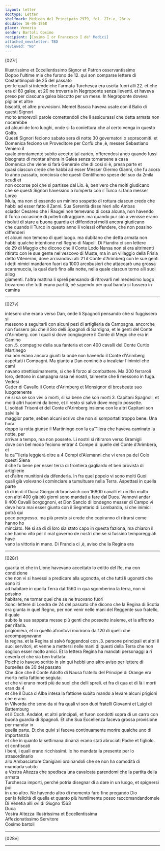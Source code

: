 ```yaml
---
layout: letter
doctype: Letter
shelfmark: Mediceo del Principato 2979, fol. 27r-v, 28r-v
docdate: 16-06-1568
place: Venezia
sender: Bartoli Cosimo
recipient: [Cosimo I or Francesco I de' Medici]
attached_newsletter: TBD
reviewed: "No"
---
```


[027r]  
  
  
Illustrissimo et Eccellentissimo Signor et Patron osservantissimo  
Doppo l'ultime mie che furono de 12. qui son comparse lettere di Costantinopoli de 25 del passato  
per le quali si intende che l'armata Turchesca era uscita fuori alli 22. et che  
era di 60 galee, et 20 ne troverria in Negroponte senza lieventi. et haveva  
preso per ciascuna galea biscotto per un mese. In Negroponte doveva pigliar et altre  
biscotti, et altre provvisioni. Memet Bascia haveva usate con il Balio di questi Signori  
molto amorevoli parole comettendoli che li assicurassi che detta armata non nocerebbe  
ad alcuni de loro luoghi, onde si fa coniettura che al certo venga in questo Golfo.  
Questi Signori feciono sabato sera di notte 30 governatori o sopracomiti. et  
Domenica feciono un Proveditore per Corfù che ,è, messer Sebastiano Veniero il  
quale prontamente subito accetto tal carico, offerendosi anco quando fussi  
bisognato di montar alhora in Galea senza tornarsene a casa  
Domenica che viene si farà Generale che di così si è, presa parte et  
quasi ciascun crede che habbi ad esser Messer Giermo Gianni, che fu acora  
lo anno passato, conciosia che questi Gentilhomo spese del suo da 2mila scudi et  
non occorse poi che si partisse dal Lio. è, ben vero che molti giudicano  
che se questi Signori havessino a romperla con il Turco si faria messer Lorzo  
Mula, ma non ci essendo un minimo sospetto di rottura ciascun crede che  
habbi ad esser fatto il Zanni. Sua Serenità disse hieri allo Ambas  
sciador Cesareo che i Raugei non temevano di cosa alcuna, non havendo  
il Turco occasione di poterli oltraggiare. ma quando pur ciò a venisse erano  
risoluti di stare a buona guardia et diffendersi molti ancora giudicano  
che quando il Turco in questo anno li volessi offendere, che non possino diffenderi  
et alcuni non temono di quel luogo. ma dubitano che detta armata non  
habbi qualche intentione nel Regno di Napoli. Di Fiandra ci son lettere  
de 29 di Maggio che dicono che il Conte Lodo Nansa non si era altrimenti  
ritirato con le sue gente nel vescovo di Muste, ma in un villaggio della Frisia  
detto Vitenermi, dove arrivandovi alli 21 il Conte d'Arimberg con le sue genti  
i detti nimici mandaron fuori da 1000 arcobusieri che attaccarò una grossa  
scaramuccia, la qual durò fino alla notte, nella quale ciascun torno alli suoi allog  
giamenti. l'altra mattina li spreli pensando di ritrovarli nel medesimo luogo  
trovarono che tutti erano partiti, né sapendo per qual banda si fussero in camina  
  
---  

[027v]  
  
  
intesero che erano verso Dan, onde li Spagnoli pensando che si fuggissero si  
messono a seguitarli con alcuni pezi di artiglieria da Campagna. ancorche  
non fussero più che il Sro delli Spagnoli di Sardigna, et le genti del Conte  
d'Arimberg. con i quali si dove congiugnere il Conte di Mego che era in Camino  
con .5. compag:re della sua fanteria et con 400 cavalli del Conte Curtio Martinego  
ma non erano ancora giunti la onde non havendo il Conte d'Arimberg  
aspettati i Compagni. Ma giunto a Dan cominciò a incalciar l'inimici che cami  
navano strettissimamente, sì che li forzo al combattere. Ma 300 ferraroli  
loro, dettono in campagna rasa né nostri, talmente che li messono in fuga. Vedesi  
Cader di Cavallo il Conte d'Arimberg et Monsignor di brosbeate suo luogotenente  
né si sa se son vivi o morti, si sa bene che son morti 3. Capitani Spagnoli, et  
molti altri huomini da bene, et il resto si salvò dove meglio possette.  
Li soldati Trisoni et del Conte d'Arimberg insieme con le altri Capitani son salvi la  
maggior parte, seben alcuni scrivo che non si somportati troppo bene. Una hora  
doppo la rotta giunse il Martiningo con la ca⁀llera che haveva caminato la notte, per  
arrivar a tempo, ma non possete. Li nostri si ritiraron verso Gramigli  
dove con bel modo feciono entrar 4 Compe di quelle del Conte d'Arimbera, et  
la ca⁀lleria leggierà oltre a 4 Compi d'Alemanni che vi eran pa del Colo questi Siena  
il che fu bene per esser terra di frontiera gagliardo et ben provista di artiglierie  
et d'altre munitioni da difenderla. In fra quel popolo vi sono molti Guoi  
quali già volevano i cominciare a tumultuare nella Terra. Aspettasi in quella parte  
di di in dì il Duca Giorgio di bransvich con 16800 cavalli et un Rin multo  
con altri 400 già più giorni sono mandati a fare dal Duca. Vannovi andar  
li 400 Cavalli borgognoni, et Don Sancio di londegno messer di Campo vi  
deve hora mai esser giunto con il Segretario di Lombardia, si che inimici potrà qui  
poco pergresso. ma più presto si crede che copiranno di ritrarsi come hanno ho  
minciato. Ne si sa di di loro sia stato capo in questa faziona, ma chiaron il  
che hanno vito per il mal governo de nostri che se si fussino temporeggiati have  
vano la vittoria in mano. Di Francia ci ,è, aviso che la Regina era  
  
---  

[028r]  
  
  
guarità et che in Lione havevano accettato lo editto del Re, ma con condizione  
che non vi si havessi a predicare alla ugonotta, et che tutti li ugonotti che sono iti  
ad habitare in quella Terra dal 1560 in qua sgomberino la terra, non vi possino  
habitare, ne tornar quei che se ne truovano fuori  
Sonci lettere di Londra de 24 del passato che dicono che la Regina di Scotia  
era giunta in quel Regno, per non venir nelle mani del Reggente suo fratello, il quale  
subito la sua sappata messe più genti che possette insieme, et la affronto per rifarla.  
prigioniera, et in quello afrontovi morirono da 120 di quelli che accompagnavano  
la regina. et la Regina si salvò fuggendosi con .3. persone principali et altri il  
suoi servitori, et venne a mettersi nelle mani di questi della Terra che non  
soglion esser molto amici. Et la lettera Regina ha mandati personaggi a ri  
ceverla et che sia ben trattata.  
Poiché io havevo scritto in sin qui hebbi uno altro aviso per lettere di burselles de 30 del passato  
Che dice che il Conte Adolfo di Nausa fratello del Principe di Orange era morto nella fattione segiuta.  
et che vi erano morti più de suoi che delli spreli. et fra di qua et di là i morti eran da 4  
et che il Duca d Alba intesa la fattione subito mando a levare alcuni prigioni che erano  
in Vilvorda che sono da xi fra quali vi son duoi fratelli Giovanni et Luigi di Battemburg  
et il Coch. Andalot, et altri principali, et furon condotti sopra di un carro con  
buona guardia di Spagnoli. Et che Sua Eccellenza faceva grossa provisione per mandar in  
quella parte. Et che quivi si faceva continuamente morire qualche uno di importanzia  
et che in quanto la settimana dinanzi erano stati abruciati Padre et figliolo. et confiscati  
i beni, i quali erano ricchissimi. Io ho mandata la presente per lo strasordinario  
allo Ambasciatore Canigiani ordinandoli che se non ha comodità di mandarla subito  
a Vostra Altezza che spedisca una cavalcata parendomi che la partita della armata  
Turchesca importi, perché potria disegnar di a dare in un luogo, et spignersi poi  
in uno altro. Ne havendo altro di momento farò fine pregando Dio  
per la felicità di quella et quanto più humilmente posso raccomandandomele  
Di Venetia alli xvi di Giugno 1563  
Duca  
Vostra Altezza Illustrissima et Eccellentissima  
Affezionatissimo Servitore  
Cosimo bartoli  
  
---  

[028v]  
  
  
  
---  

